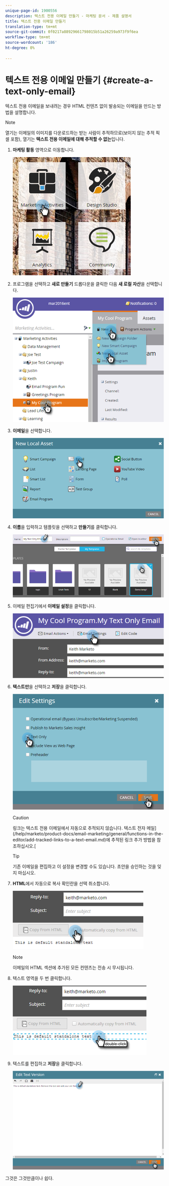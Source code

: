 ```yaml
---
unique-page-id: 1900556
description: 텍스트 전용 이메일 만들기 - 마케팅 문서 - 제품 설명서
title: 텍스트 전용 이메일 만들기
translation-type: tm+mt
source-git-commit: 0f0217a88929661798015b51a26259a973f9f6ea
workflow-type: tm+mt
source-wordcount: '186'
ht-degree: 0%

---
```



# 텍스트 전용 이메일 만들기 {#create-a-text-only-email}

텍스트 전용 이메일을 보내려는 경우 HTML 컨텐츠 없이 발송되는 이메일을 만드는 방법을 설명합니다.

>[!NOTE]
>
>열기는 이메일의 이미지를 다운로드하는 받는 사람이 추적하므로(보이지 않는 추적 픽셀 포함), 열기는 **텍스트 전용 이메일에 대해 추적할 수 없는**&#x200B;입니다.

1. **마케팅 활동** 영역으로 이동합니다.

   ![](assets/one-1.png)

1. 프로그램을 선택하고 **새로 만들기** 드롭다운을 클릭한 다음 **새 로컬 자산**&#x200B;을 선택합니다.

   ![](assets/two-1.png)

1. **이메일**&#x200B;을 선택합니다.

   ![](assets/three-1.png)

1. **이름**&#x200B;을 입력하고 템플릿을 선택하고 **만들기**&#x200B;를 클릭합니다.

   ![](assets/four-1.png)

1. 이메일 편집기에서 **이메일 설정**&#x200B;을 클릭합니다.

   ![](assets/five.png)

1. **텍스트만**&#x200B;을 선택하고 **저장**&#x200B;을 클릭합니다.

   ![](assets/six.png)

   >[!CAUTION]
   >
   >링크는 텍스트 전용 이메일에서 자동으로 추적되지 않습니다. 텍스트 전자 메일](/help/marketo/product-docs/email-marketing/general/functions-in-the-editor/add-tracked-links-to-a-text-email.md)에 추적된 링크 추가 방법을 참조하십시오.[

   >[!TIP]
   >
   >기존 이메일을 편집하고 이 설정을 변경할 수도 있습니다. 초안을 승인하는 것을 잊지 마십시오.

1. **HTML**&#x200B;에서 자동으로 복사 확인란을 선택 취소합니다.

   ![](assets/seven.png)

   >[!NOTE]
   >
   >이메일의 HTML 섹션에 추가된 모든 컨텐츠는 전송 시 무시됩니다.

1. 텍스트 영역을 두 번 클릭합니다.

   ![](assets/eight.png)

1. 텍스트를 편집하고 **저장**&#x200B;을 클릭합니다.

   ![](assets/nine.png)

그것은 그것만큼이나 쉽다.
